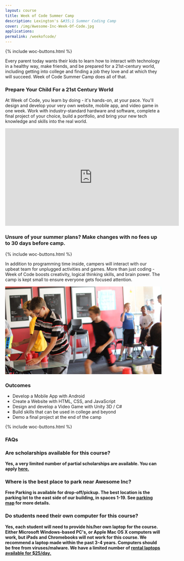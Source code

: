 ```yaml
---
layout: course
title: Week of Code Summer Camp
description: Lexington's &#35;1 Summer Coding Camp
cover: /img/Awesome-Inc-Week-Of-Code.jpg
applications:
permalink: /weekofcode/
---
```


{% include woc-buttons.html %}

Every parent today wants their kids to learn how to interact with technology in a healthy way, make friends, and be prepared for a 21st-century world, including getting into college and finding a job they love and at which they will succeed. Week of Code Summer Camp does all of that.

### Prepare Your Child For a 21st Century World

At Week of Code, you learn by doing - it's hands-on, at your pace. You'll design and develop your very own website, mobile app, and video game in one week. Work with industry-standard hardware and software, complete a final project of your choice, build a portfolio, and bring your new tech knowledge and skills into the real world.

<div class="embed-responsive embed-responsive-16by9"><iframe width="560" height="315" src="https://www.youtube.com/embed/daWr1oOWd-Y" frameborder="0" allowfullscreen></iframe></div>


### Unsure of your summer plans? Make changes with no fees up to 30 days before camp.


{% include woc-buttons.html %}

In addition to programming time inside, campers will interact with our upbeat team for unplugged activities and games. More than just coding - Week of Code boosts creativity, logical thinking skills, and brain power. The camp is kept small to ensure everyone gets focused attention.

<img src="/img/week-of-code-relay.jpg" style="max-width:100%;" alt="Week of Code Relay">

### Outcomes

- Develop a Mobile App with Android
- Create a Website with HTML, CSS, and JavaScript
- Design and develop a Video Game with Unity 3D / C#
- Build skills that can be used in college and beyond
- Demo a final project at the end of the camp

{% include woc-buttons.html %}

### <b> FAQs

### Are scholarships available for this course?
Yes, a very limited number of partial scholarships are available. You can apply <a href="https://docs.google.com/forms/d/e/1FAIpQLSd9t_ECAVqVVHWNalx-hiUiOeRk7hk94uZQEGBu7Vt48Uu5PQ/viewform" target="_blank">here.</a>

### Where is the best place to park near Awesome Inc?
Free Parking is available for drop-off/pickup. The best location is the parking lot to the east side of our building, in spaces 1-19. See <a href="https://www.awesomeinc.org/parking/" target="_blank">parking map</a> for more details.

### Do students need their own computer for this course?
Yes, each student will need to provide his/her own laptop for the course. Either Microsoft Windows-based PC's, or Apple Mac OS X computers will work, but iPads and Chromebooks will not work for this course. We recommend a laptop made within the past 3-4 years. Computers should be free from viruses/malware. We have a limited number of <a href="https://squareup.com/market/awesome-inc/laptop-rental" target="_blank">rental laptops available for $25/day.</a>
